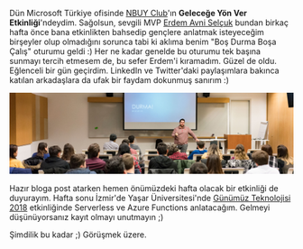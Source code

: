 ﻿---
Title: NBUY Geleceğine Yön Ver Etkinliğindeydim
PublishDate: 10/2/2017
IsActive: True
MinutesSpent: 12
Tags: Seminer, Kişisel Gelişim
---

Dün Microsoft Türkiye ofisinde [NBUY Club](https://twitter.com/nbuyclub)'ın **Geleceğe Yön Ver Etkinliği**'ndeydim. Sağolsun, sevgili MVP [Erdem Avni Selçuk](http://www.eravse.com/) bundan birkaç hafta önce bana etkinlikten bahsedip gençlere anlatmak isteyeceğim birşeyler olup olmadığını sorunca tabi ki aklıma benim "Boş Durma Boşa Çalış" oturumu geldi :) Her ne kadar genelde bu oturumu tek başına sunmayı tercih etmesem de, bu sefer Erdem'i kıramadım. Güzel de oldu. Eğlenceli bir gün geçirdim. LinkedIn ve Twitter'daki paylaşımlara bakınca katılan arkadaşlara da ufak bir faydam dokunmuş sanırım :) 

![Boş Durma Boşa Çalış Oturumum](media/NBUY-Club/bos-durma-bosa-calis-nbuy-club.jpg)

Hazır bloga post atarken hemen önümüzdeki hafta olacak bir etkinliği de duyurayım. Hafta sonu İzmir'de Yaşar Üniversitesi'nde [Günümüz Teknolojisi 2018](https://www.eventbrite.com/e/gunumuz-teknolojisi-2018-registration-42709851315) etkinliğinde Serverless ve Azure Functions anlatacağım. Gelmeyi düşünüyorsanız kayıt olmayı unutmayın ;) 

Şimdilik bu kadar ;) Görüşmek üzere.
